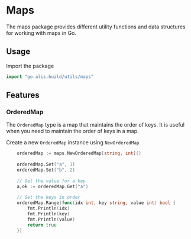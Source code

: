 # Maps

The maps package provides different utility functions and data structures for working with maps in Go.

## Usage

Import the package

```go
import "go.alis.build/utils/maps"
```

## Features

### OrderedMap

The `OrderedMap` type is a map that maintains the order of keys. It is useful when you need to maintain the order of keys in a map.

Create a new `OrderedMap` instance using `NewOrderedMap`

```go
    orderedMap := maps.NewOrderedMap[string, int]()
	
	orderedMap.Set("a", 1)
	orderedMap.Set("b", 2)
	
	// Get the value for a key
	a,ok := orderedMap.Get("a")
	
	// Get the keys in order
	orderedMap.Range(func(idx int, key string, value int) bool {
        fmt.Println(idx)
        fmt.Println(key)
        fmt.Println(value)
        return true
    })
	
```